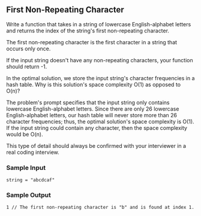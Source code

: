 
## First Non-Repeating Character

Write a function that takes in a string of lowercase English-alphabet letters
and returns the index of the string's first non-repeating character.

The first non-repeating character is the first character in a string that
occurs only once.

If the input string doesn't have any non-repeating characters, your function
should return -1.

In the optimal solution, we store the input string's character frequencies in
a hash table. Why is this solution's space complexity O(1) as opposed to O(n)?

The problem's prompt specifies that the input string only contains lowercase
English-alphabet letters. Since there are only 26 lowercase English-alphabet
letters, our hash table will never store more than 26 character frequencies;
thus, the optimal solution's space complexity is O(1). If the input string
could contain any character, then the space complexity would be
O(n).

This type of detail should always be confirmed with your interviewer in a real
coding interview.

### Sample Input
```
string = "abcdcaf"
```

### Sample Output
```
1 // The first non-repeating character is "b" and is found at index 1.
```

